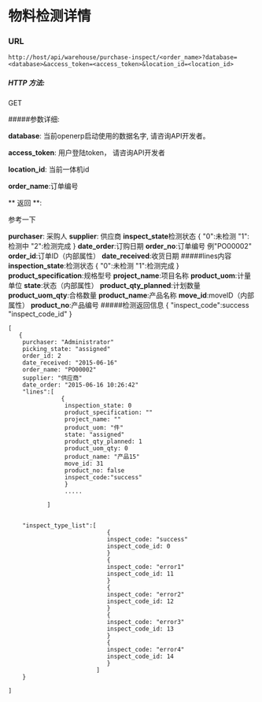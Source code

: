 # 物料检测详情

### URL

`http://host/api/warehouse/purchase-inspect/<order_name>?database=<database>&access_token=<access_token>&location_id=<location_id>`

##### HTTP 方法:
GET

#####参数详细:

**database**: 当前openerp启动使用的数据名字, 请咨询API开发者。

**access_token**:  用户登陆token， 请咨询API开发者

**location_id**: 当前一体机id

**order_name**:订单编号

** 返回 **:

参考一下


**purchaser**: 采购人
**supplier**: 供应商
**inspect_state**检测状态
{
  "0":未检测
  "1":检测中
  "2":检测完成
}
**date_order**:订购日期
**order_no**:订单编号 例"PO00002"
**order_id**:订单ID（内部属性）
**date_received**:收货日期
#####lines内容
**inspection_state**:检测状态
{
  "0":未检测
  "1":检测完成
}
**product_specification**:规格型号
**project_name**:项目名称
**product_uom**:计量单位
**state**:状态（内部属性）
**product_qty_planned**:计划数量
**product_uom_qty**:合格数量
**product_name**:产品名称
**move_id**:moveID（内部属性）
**product_no**:产品编号
#####检测返回信息
{
  "inspect_code":success
  "inspect_code_id"
}

```
[
   {
    purchaser: "Administrator"
    picking_state: "assigned"
    order_id: 2
    date_received: "2015-06-16"
    order_name: "PO00002"
    supplier: "供应商"
    date_order: "2015-06-16 10:26:42"
    "lines":[
               {
                inspection_state: 0
                product_specification: ""
                project_name: ""
                product_uom: "件"
                state: "assigned"
                product_qty_planned: 1
                product_uom_qty: 0
                product_name: "产品15"
                move_id: 31
                product_no: false
                inspect_code:"success"
                }
                .....

           ]


    "inspect_type_list":[
                            {
                            inspect_code: "success"
                            inspect_code_id: 0
                            }
                            {
                            inspect_code: "error1"
                            inspect_code_id: 11
                            }
                            {
                            inspect_code: "error2"
                            inspect_code_id: 12
                            }
                            {
                            inspect_code: "error3"
                            inspect_code_id: 13
                            }
                            {
                            inspect_code: "error4"
                            inspect_code_id: 14
                            }
                         ]
    }

]

```

